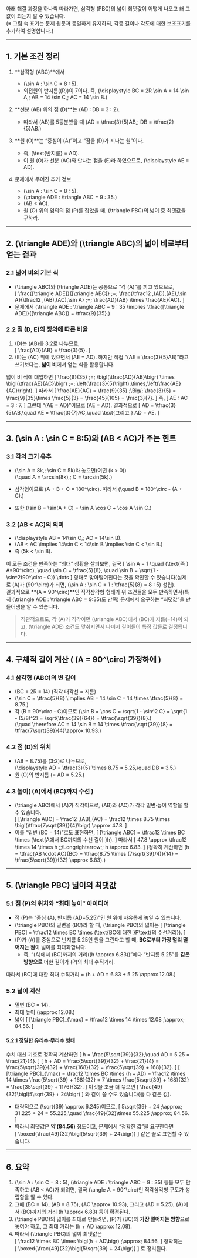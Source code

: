 아래 해결 과정을 하나씩 따라가면, 삼각형 \(PBC\)의 넓이 최댓값이 어떻게 나오고 왜 그 값이 되는지 알 수 있습니다.  
(※ 그림 속 표기는 문제 원문과 동일하게 유지하되, 각종 길이나 각도에 대한 보조표기를 추가하여 설명합니다.)

---

## 1. 기본 조건 정리

1. **삼각형 \(ABC\)**에서  
   - \(\sin A : \sin C = 8 : 5\).  
   - 외접원의 반지름(\(R\))이 7이다. 즉, \(\displaystyle BC = 2R \sin A = 14 \sin A,\; AB = 14 \sin C,\; AC = 14 \sin B.\)

2. **선분 \(AB\) 위의 점 \(D\)**는 \(AD : DB = 3 : 2\).  
   - 따라서 \(AB\)를 5등분했을 때 \(AD = \tfrac{3}{5}AB,\; DB = \tfrac{2}{5}AB.\)

3. **원 \(O\)**는 “중심이 \(A\)”이고 “점을 \(D\)가 지나는 원”이다.  
   - 즉, \(\text{반지름} = AD\).  
   - 이 원 \(O\)가 선분 \(AC\)와 만나는 점을 \(E\)라 하였으므로, \(\displaystyle AE = AD\).

4. 문제에서 주어진 추가 정보  
   - \(\sin A : \sin C = 8 : 5\).  
   - \(\triangle ADE : \triangle ABC = 9 : 35.\)  
   - \(AB < AC\).  
   - 원 \(O\) 위의 임의의 점 \(P\)를 잡았을 때, \(\triangle PBC\)의 넓이 중 최댓값을 구하라.

---

## 2. \(\triangle ADE\)와 \(\triangle ABC\)의 넓이 비로부터 얻는 결과

### 2.1 넓이 비의 기본 식
- \(\triangle ABC\)와 \(\triangle ADE\)는 공통으로 “각 \(A\)”를 끼고 있으므로,  
  \[
    \frac{[\triangle ADE]}{[\triangle ABC]} 
    \;=\;
    \frac{\tfrac12 \,(AD)\,(AE)\,\sin A}{\tfrac12 \,(AB)\,(AC)\,\sin A}
    \;=\;
    \frac{AD}{AB} \times \frac{AE}{AC}.
  \]
- 문제에서 \(\triangle ADE : \triangle ABC = 9 : 35 \implies \tfrac{[\triangle ADE]}{[\triangle ABC]} = \tfrac{9}{35}.\)

### 2.2 점 \(D, E\)의 정의에 따른 비율
1. \(D\)는 \(AB\)를 3:2로 나누므로,  
   \[
     \frac{AD}{AB} = \frac{3}{5}.
   \]
2. \(E\)는 \(AC\) 위에 있으면서 \(AE = AD\). 하지만 직접 “\(AE = \frac{3}{5}AB\)”라고 쓰기보다는, **넓이 비**에서 얻는 식을 활용합니다.

넓이 비 식에 대입하면
\[
  \frac{9}{35}
  \;=\;
  \bigl(\tfrac{AD}{AB}\bigr)
  \times
  \bigl(\tfrac{AE}{AC}\bigr)
  \;=\;
  \left(\frac{3}{5}\right)\,\times\,\left(\frac{AE}{AC}\right).
\]
따라서
\[
  \frac{AE}{AC} = \frac{9}{35} \;\Big/\; \frac{3}{5}
               = \frac{9}{35}\times \frac{5}{3}
               = \frac{45}{105}
               = \frac{3}{7}.
\]
즉,
\[
  AE : AC = 3 : 7.
\]
그런데 “\(AE = AD\)”이므로 \(AE = AD\). 결과적으로
\[
  AD = \tfrac{3}{5}AB,\quad
  AE = \tfrac{3}{7}AC,\quad
  \text{그리고 } AD = AE.
\]

---

## 3. \(\sin A : \sin C = 8:5\)와 \(AB < AC\)가 주는 힌트

### 3.1 각의 크기 유추
- \(\sin A = 8k,\; \sin C = 5k\)라 놓으면(어떤 \(k > 0\))  
  \(\quad A = \arcsin(8k),\; C = \arcsin(5k).\)
- 삼각형이므로 \(A + B + C = 180^\circ\). 따라서
  \(\quad B = 180^\circ - (A + C).\)

- 또한 \(\sin B = \sin(A + C) = \sin A \cos C + \cos A \sin C.\)

### 3.2 \(AB < AC\)의 의미
- \(\displaystyle AB = 14\sin C,\; AC = 14\sin B\).  
- \(AB < AC \implies 14\sin C < 14\sin B \implies \sin C < \sin B.\)
- 즉 \(5k < \sin B\).  

이 모든 조건을 만족하는 “최대” 상황을 살펴보면, 결국
\[
  \sin A = 1 \quad (\text{즉 } A=90^\circ), 
  \quad \sin C = \tfrac{5}{8},
  \quad \sin B = \sqrt{1 - \sin^2(90^\circ - C)} \dots
\]
형태로 맞아떨어진다는 것을 확인할 수 있습니다(실제로 \(A\)가 \(90^\circ\)가 되면, \(\sin A : \sin C = 1 : \tfrac{5}{8} = 8 : 5\) 성립).  
결과적으로 **\(A = 90^\circ\)**인 직각삼각형 형태가 위 조건들을 모두 만족하면서(특히 \(\triangle ADE : \triangle ABC = 9:35\)도 만족) 문제에서 요구하는 “최댓값”을 만들어냄을 알 수 있습니다.

> 직관적으로도, 각 \(A\)가 직각이면 \(\triangle ABC\)에서 \(BC\)가 지름(=14)이 되고, \(\triangle ADE\) 조건도 맞춰지면서 나머지 길이들이 특정 값들로 결정됩니다.

---

## 4. 구체적 길이 계산 ( \(A = 90^\circ\) 가정하에 )

### 4.1 삼각형 \(ABC\)의 변 길이
- \(BC = 2R = 14\)  (직각 대각선 = 지름)  
- \(\sin C = \tfrac{5}{8} \implies AB = 14 \sin C = 14 \times \tfrac{5}{8} = 8.75.\)  
- 각 \(B = 90^\circ - C\)이므로 \(\sin B = \cos C = \sqrt{1 - \sin^2 C} = \sqrt{1 - (5/8)^2} = \sqrt{\tfrac{39}{64}} = \tfrac{\sqrt{39}}{8}.\)  
  \(\quad \therefore AC = 14 \sin B = 14 \times \tfrac{\sqrt{39}}{8} = \tfrac{7\sqrt{39}}{4}\approx 10.93.\)

### 4.2 점 \(D\)의 위치
- \(AB = 8.75\)를 \(3:2\)로 나누므로,  
  \(\displaystyle AD = \tfrac{3}{5} \times 8.75 = 5.25,\quad DB = 3.5.\)
- 원 \(O\)의 반지름 \(= AD = 5.25.\)

### 4.3 높이( \(A\)에서 \(BC\)까지 수선 )  
- \(\triangle ABC\)에서 \(A\)가 직각이므로, \(AB\)와 \(AC\)가 각각 밑변·높이 역할을 할 수 있습니다.  
  \[
    [\triangle ABC] 
    = \frac12 \,(AB)\,(AC)
    = \frac12 \times 8.75 \times \bigl(\tfrac{7\sqrt{39}}{4}\bigr)
    \approx 47.8.
  \]
- 이를 “밑변 \(BC = 14\)”로도 표현하면,
  \[
    [\triangle ABC] = \tfrac12 \times BC \times (\text{A에서 BC까지의 수선 길이 }h).
  \]
  따라서 
  \[
    47.8 \approx \tfrac12 \times 14 \times h
    \;\;\Longrightarrow\;\;
    h \approx 6.83.
  \]
  (정확히 계산하면 \(h = \tfrac{AB \cdot AC}{BC} = \tfrac{8.75 \times (7\sqrt{39}/4)}{14} = \tfrac{5\sqrt{39}}{32} \approx 6.83\).)

---

## 5. \(\triangle PBC\) 넓이의 최댓값

### 5.1 점 \(P\)의 위치와 “최대 높이” 아이디어
- 점 \(P\)는 “중심 \(A\), 반지름 \(AD=5.25\)”인 원 위에 자유롭게 놓일 수 있습니다.  
- \(\triangle PBC\)의 밑변을 \(BC\)라 할 때, \(\triangle PBC\)의 넓이는
  \[
    [\triangle PBC] = \tfrac12 \times BC \times (\text{BC에 대한 }P\text{의 수선거리}).
  \]
- \(P\)가 \(A\)를 중심으로 반지름 5.25인 원을 그린다고 할 때, **BC로부터 가장 멀리 떨어지는 점**이 넓이를 최대화합니다.  
  - 즉, “\(A\)에서 \(BC\)까지의 거리(\(h \approx 6.83\))”에다 “반지름 5.25”를 **같은 방향으로** 더한 길이가 \(P\)의 최대 수직거리.

따라서 \(BC\)에 대한 최대 수직거리 = \(h + AD = 6.83 + 5.25 \approx 12.08.\)

### 5.2 넓이 계산
- 밑변 \(BC = 14\).  
- 최대 높이 \(\approx 12.08.\)  
- 넓이
  \[
    [\triangle PBC]_{\max}
    = \tfrac12 \times 14 \times 12.08
    \;\approx\; 84.56.
  \]

#### 5.2.1 정밀한 유리수·무리수 형태
수치 대신 기호로 정확히 계산하면
\[
  h 
  = \frac{5\sqrt{39}}{32},\quad
  AD 
  = 5.25 = \frac{21}{4}.
\]
\[
  h + AD 
  = \frac{5\sqrt{39}}{32} + \frac{21}{4}
  = \frac{5\sqrt{39}}{32} + \frac{168}{32}
  = \frac{5\sqrt{39} + 168}{32}.
\]
\[
  [\triangle PBC]_{\max}
  = \frac12 \times BC \times (h + AD)
  = \frac12 \times 14 \times \frac{5\sqrt{39} + 168}{32}
  = 7 \times \frac{5\sqrt{39} + 168}{32}
  = \frac{35\sqrt{39} + 1176}{32}.
\]
이것을 조금 더 묶으면
\[
  \frac{49}{32}\bigl(5\sqrt{39} + 24\bigr)
\]
와 같이 쓸 수도 있습니다(둘 다 같은 값).

- 대략적으로 \(\sqrt{39} \approx 6.245\)이므로,
  \[
    5\sqrt{39} + 24 \;\approx\; 31.225 + 24 = 55.225,\quad
    \frac{49}{32}\times 55.225 \;\approx\; 84.56.
  \]
- 따라서 최댓값은 **약 \(84.56\)** 정도이고, 문제에서 “정확한 값”을 요구한다면  
  \[
    \boxed{\frac{49}{32}\bigl(5\sqrt{39} + 24\bigr)}
  \]
  같은 꼴로 표현할 수 있습니다.

---

## 6. 요약

1. \(\sin A : \sin C = 8 : 5\), \(\triangle ADE : \triangle ABC = 9 : 35\) 등을 모두 만족하고 \(AB < AC\)가 되려면, 결국 \(\angle A = 90^\circ\)인 직각삼각형 구도가 성립함을 알 수 있다.  
2. 그때 \(BC = 14\), \(AB = 8.75\), \(AC \approx 10.93\), 그리고 \(AD = 5.25\), \(A\)에서 \(BC\)까지의 거리 \(h \approx 6.83\) 등이 확정된다.  
3. \(\triangle PBC\)의 넓이를 최대로 만들려면, \(P\)가 \(BC\)와 **가장 멀어지는 방향**으로 놓여야 하고, 그 최대 거리는 \(h + AD \approx 12.08\).  
4. 따라서 \(\triangle PBC\)의 넓이 최댓값은  
   \[
     \frac12 \times BC \times \bigl(h + AD\bigr) 
     \;\approx\; 84.56,
   \]
   정확히는  
   \[
     \boxed{\frac{49}{32}\bigl(5\sqrt{39} + 24\bigr)}
   \]
   로 정리된다.
